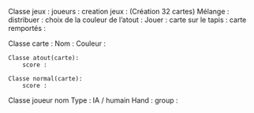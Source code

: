 
Classe jeux : 
	joueurs : 
	creation jeux : (Création 32 cartes)
	Mélange : 
	distribuer : 
	choix de la couleur de l’atout :
	Jouer : 
	carte sur le tapis :
	carte remportés : 
	
Classe carte : 
	Nom : 
	Couleur :

	Classe atout(carte):
		score : 

	Classe normal(carte):
		score : 

Classe joueur
	nom
	Type : IA / humain
	Hand : 
	group :


 
